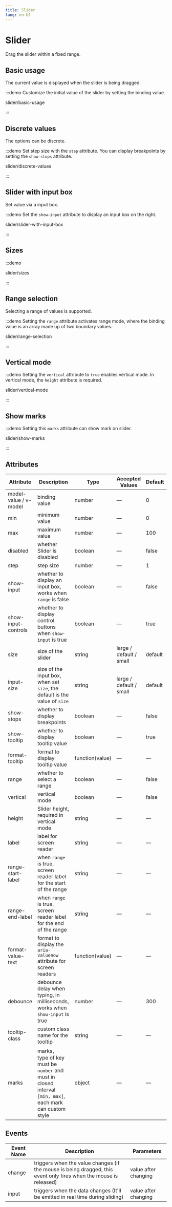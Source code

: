 ```yaml
---
title: Slider
lang: en-US
---
```


# Slider

Drag the slider within a fixed range.

## Basic usage

The current value is displayed when the slider is being dragged.

:::demo Customize the initial value of the slider by setting the binding value.

slider/basic-usage

:::

## Discrete values

The options can be discrete.

:::demo Set step size with the `step` attribute. You can display breakpoints by setting the `show-stops` attribute.

slider/discrete-values

:::

## Slider with input box

Set value via a input box.

:::demo Set the `show-input` attribute to display an input box on the right.

slider/slider-with-input-box

:::

## Sizes

:::demo

slider/sizes

:::

## Range selection

Selecting a range of values is supported.

:::demo Setting the `range` attribute activates range mode, where the binding value is an array made up of two boundary values.

slider/range-selection

:::

## Vertical mode

:::demo Setting the `vertical` attribute to `true` enables vertical mode. In vertical mode, the `height` attribute is required.

slider/vertical-mode

:::

## Show marks

:::demo Setting this `marks` attribute can show mark on slider.

slider/show-marks

:::

## Attributes

| Attribute             | Description                                                                                               | Type            | Accepted Values         | Default |
| --------------------- | --------------------------------------------------------------------------------------------------------- | --------------- | ----------------------- | ------- |
| model-value / v-model | binding value                                                                                             | number          | —                       | 0       |
| min                   | minimum value                                                                                             | number          | —                       | 0       |
| max                   | maximum value                                                                                             | number          | —                       | 100     |
| disabled              | whether Slider is disabled                                                                                | boolean         | —                       | false   |
| step                  | step size                                                                                                 | number          | —                       | 1       |
| show-input            | whether to display an input box, works when `range` is false                                              | boolean         | —                       | false   |
| show-input-controls   | whether to display control buttons when `show-input` is true                                              | boolean         | —                       | true    |
| size                  | size of the slider                                                                                        | string          | large / default / small | default |
| input-size            | size of the input box, when set `size`, the default is the value of `size`                                | string          | large / default / small | default |
| show-stops            | whether to display breakpoints                                                                            | boolean         | —                       | false   |
| show-tooltip          | whether to display tooltip value                                                                          | boolean         | —                       | true    |
| format-tooltip        | format to display tooltip value                                                                           | function(value) | —                       | —       |
| range                 | whether to select a range                                                                                 | boolean         | —                       | false   |
| vertical              | vertical mode                                                                                             | boolean         | —                       | false   |
| height                | Slider height, required in vertical mode                                                                  | string          | —                       | —       |
| label                 | label for screen reader                                                                                   | string          | —                       | —       |
| range-start-label     | when `range` is true, screen reader label for the start of the range                                      | string          | —                       | —       |
| range-end-label       | when `range` is true, screen reader label for the end of the range                                        | string          | —                       | —       |
| format-value-text     | format to display the `aria-valuenow` attribute for screen readers                                        | function(value) | —                       | —       |
| debounce              | debounce delay when typing, in milliseconds, works when `show-input` is true                              | number          | —                       | 300     |
| tooltip-class         | custom class name for the tooltip                                                                         | string          | —                       | —       |
| marks                 | marks， type of key must be `number` and must in closed interval `[min, max]`, each mark can custom style | object          | —                       | —       |

## Events

| Event Name | Description                                                                                                       | Parameters           |
| ---------- | ----------------------------------------------------------------------------------------------------------------- | -------------------- |
| change     | triggers when the value changes (if the mouse is being dragged, this event only fires when the mouse is released) | value after changing |
| input      | triggers when the data changes (It'll be emitted in real time during sliding)                                     | value after changing |
